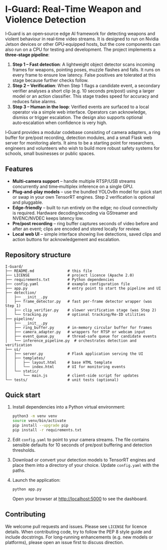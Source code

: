 # I‑Guard: Real‑Time Weapon and Violence Detection

I‑Guard is an open‑source edge AI framework for detecting weapons and violent behaviour in real‑time video streams. It is designed to run on Nvidia Jetson devices or other GPU‑equipped hosts, but the core components can also run on a CPU for testing and development. The project implements a **three‑stage pipeline**:

1. **Step 1 – Fast detection**: A lightweight object detector scans incoming frames for weapons, pointing poses, muzzle flashes and falls. It runs on every frame to ensure low latency. False positives are tolerated at this stage because further checks follow.
2. **Step 2 – Verification**: When Step 1 flags a candidate event, a secondary verifier analyses a short clip (e.g. 10 seconds pre/post) using a larger model or an action classifier. This stage trades speed for accuracy and reduces false alarms.
3. **Step 3 – Human in the loop**: Verified events are surfaced to a local operator via a simple web interface. Operators can acknowledge, dismiss or trigger escalation. The design also supports optional auto‑escalation when confidence is very high.

I‑Guard provides a modular codebase consisting of camera adapters, a ring buffer for pre/post recording, detection modules, and a small Flask web server for monitoring alerts. It aims to be a starting point for researchers, engineers and volunteers who wish to build more robust safety systems for schools, small businesses or public spaces.

## Features

* **Multi‑camera support** – handle multiple RTSP/USB streams concurrently and time‑multiplex inference on a single GPU.
* **Plug‑and‑play models** – use the bundled YOLOv8n model for quick start or swap in your own TensorRT engines. Step 2 verification is optional and pluggable.
* **Edge‑friendly** – built to run entirely on the edge; no cloud connectivity is required. Hardware decoding/encoding via GStreamer and NVENC/NVDEC keeps latency low.
* **Pre/post recording** – ring buffer captures seconds of video before and after an event; clips are encoded and stored locally for review.
* **Local web UI** – simple interface showing live detections, saved clips and action buttons for acknowledgement and escalation.

## Repository structure

```
I-Guard/
├── README.md               # this file
├── LICENSE                 # project licence (Apache 2.0)
├── requirements.txt        # Python dependencies
├── config.yaml             # example configuration file
├── app.py                  # entry point to start the pipeline and UI
├── detection/
│   ├── __init__.py
│   ├── frame_detector.py   # fast per‑frame detector wrapper (was Step 1)
│   ├── clip_verifier.py    # slower verification stage (was Step 2)
│   └── tracking.py         # optional tracking/Re‑ID utilities
├── pipeline/
│   ├── __init__.py
│   ├── ring_buffer.py      # in‑memory circular buffer for frames
│   ├── camera_adapter.py   # wrappers for RTSP or webcam input
│   ├── event_queue.py      # thread‑safe queue for candidate events
│   └── inference_pipeline.py  # orchestrates detection and verification
├── ui/
│   ├── server.py           # Flask application serving the UI
│   ├── templates/
│   │   ├── layout.html     # base HTML template
│   │   └── index.html      # UI for monitoring events
│   └── static/
│       └── main.js         # client‑side script for updates
└── tests/                  # unit tests (optional)
```

## Quick start

1. Install dependencies into a Python virtual environment:

    ```bash
    python3 -m venv venv
    source venv/bin/activate
    pip install --upgrade pip
    pip install -r requirements.txt
    ```

2. Edit `config.yaml` to point to your camera streams. The file contains sensible defaults for 10 seconds of pre/post buffering and detection thresholds.

3. Download or convert your detection models to TensorRT engines and place them into a directory of your choice. Update `config.yaml` with the paths.

4. Launch the application:

    ```bash
    python app.py
    ```

   Open your browser at [http://localhost:5000](http://localhost:5000) to see the dashboard.

## Contributing

We welcome pull requests and issues. Please see `LICENSE` for licence details. When contributing code, try to follow the PEP 8 style guide and include docstrings. For long‑running enhancements (e.g. new models or platforms), please open an issue first to discuss direction.
